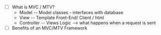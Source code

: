 - [ ] What is MVC / MTV?
  * Model -- Model
    classes - interfaces with database
  * View -- Template
    Front-End/ Client / html
  * Controller -- Views
    Logic --> what happens when a request is sent
- [ ] Benefits of an MVC/MTV Framework
